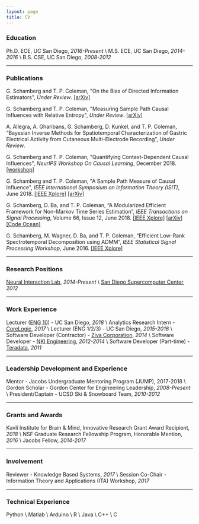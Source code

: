 ```yaml
---
layout: page
title: CV
---
```


### Education

Ph.D. ECE, UC San Diego, *2016-Present* \\
M.S. ECE, UC San Diego, *2014-2016* \\
B.S. CSE, UC San Diego, *2008-2012*

-----

### Publications

G. Schamberg and T. P. Coleman, "On the Bias of Directed Information Estimators", *Under Review*.
[[arXiv]](https://arxiv.org/abs/1902.00580)

G. Schamberg and T. P. Coleman, "Measuring Sample Path Causal Influences with Relative Entropy", *Under Review*.
[[arXiv]](https://arxiv.org/abs/1810.05250)

A. Allegra, A. Gharibans, G. Schamberg, D. Kunkel, and T. P. Coleman, “Bayesian Inverse Methods for Spatiotemporal Characterization of Gastric Electrical Activity from Cutaneous Multi-Electrode Recording”, *Under Review*.

G. Schamberg and T. P. Coleman, "Quantifying Context-Dependent Causal Influences", *NeurIPS Workshop On Causal Learning*, December 2018. [[workshop]](https://sites.google.com/view/nips2018causallearning/home)

G. Schamberg and T. P. Coleman, "A Sample Path Measure of Causal Influence", *IEEE International Symposium on Information Theory (ISIT)*, June 2018.
[[IEEE Xplore]](https://ieeexplore.ieee.org/document/8437627/)
[[arXiv]](https://arxiv.org/abs/1805.03333)

G. Schamberg, D. Ba, and T. P. Coleman, “A Modularized Efficient Framework for
Non-Markov Time Series Estimation”, *IEEE Transactions on Signal Processing*, Volume 66, Issue 12, June 2018.
[[IEEE Xplore]](https://ieeexplore.ieee.org/document/8259364/)
[[arXiv]](https://arxiv.org/abs/1706.04685)
[[Code Ocean]](https://codeocean.com/2018/01/16/a-modularized-efficient-framework-for-non-markov-time-series-estimation/)

G. Schamberg, M. Wagner, D. Ba, and T. P. Coleman, “Efficient Low-Rank Spectrotemporal Decomposition using ADMM”, *IEEE Statistical Signal Processing Workshop*, June 2016.
[[IEEE Xplore]](http://ieeexplore.ieee.org/document/7551797/)

<!---
-----

### Posters and Presentations
"TBD", *Information Theory and Applications (ITA)*, January 2019 (Talk).

"On the Bias of Directed Information Estimators", *Information Theory and Applications (ITA)*, January 2019 (Poster).

"Quantifying Context-Dependent Causal Influences", *NeurIPS Workshop on Causal Learning*, December 2018 (Poster).

"A Sample Path Measure of Causal Influence", *IEEE International Symposium on Information Theory (ISIT)*, June 2018 (Talk).

"Efficient Low-Rank Spectrotemporal Decomposition using ADMM", *IEEE Statistical Signal Processing Workshop*, June 2016 (Poster).
-->
-----

### Research Positions

[Neural Interaction Lab](http://coleman.ucsd.edu/), *2014-Present* \\
[San Diego Supercomputer Center](http://www.sdsc.edu/), *2012*

-----

### Work Experience

Lecturer ([ENG 10](http://jacobsschool.ucsd.edu/idea/eng10/index.html)) - UC San Diego, *2018* \\
Analytics Research Intern - [CoreLogic](http://www.corelogic.com/products/loansafe-fraud-manager.aspx), *2017* \\
Lecturer (ENG 1/2/3) - UC San Diego, *2015-2016* \\
Software Developer (Contractor) - [Ziva Corporation](http://www.ziva-corp.com/), *2014* \\
Software Developer - [NKI Engineering](http://nkiconsulting.com/), *2012-2014* \\
Software Developer (Part-time) - [Teradata](http://www.teradata.com/), *2011*

-----

### Leadership Development and Experience

Mentor - Jacobs Undergraduate Mentoring Program (JUMP), 2017-2018 \\
Gordon Scholar - Gordon Center for Engineering Leadership, *2008-Present* \\
President/Captain - UCSD Ski & Snowboard Team, *2010-2012*

-----

### Grants and Awards

Kavli Institute for Brain & Mind, Innovative Research Grant Award Recipient, *2018* \\
NSF Graduate Research Fellowship Program, Honorable Mention, *2016* \\
Jacobs Fellow, *2014-2017*

-----

### Involvement

Reviewer - Knowledge Based Systems, *2017* \\
Session Co-Chair - Information Theory and Applications (ITA) Workshop, *2017*

-----

### Technical Experience

Python \\
Matlab \\
Arduino \\
R \\
Java \\
C++ \\
C